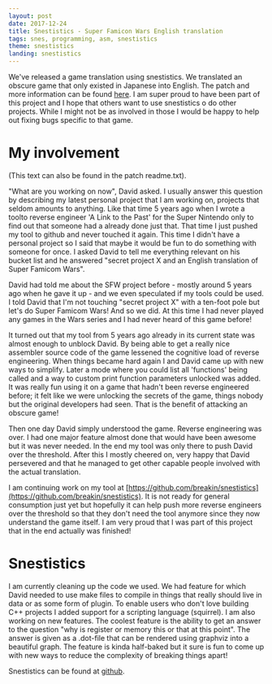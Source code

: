 ```yaml
---
layout: post
date: 2017-12-24
title: Snestistics - Super Famicon Wars English translation
tags: snes, programming, asm, snestistics
theme: snestistics
landing: snestistics
---
```

We've released a game translation using snestistics. We translated an obscure game that only existed in Japanese into English. The patch and more information can be found [here](TODO). I am super proud to have been part of this project and I hope that others want to use snestistics o do other projects. While I might not be as involved in those I would be happy to help out fixing bugs specific to that game.

My involvement
==============
(This text can also be found in the patch readme.txt).

"What are you working on now", David asked. I usually answer this question by describing my latest personal project that I am working on, projects that seldom amounts to anything. Like that time 5 years ago when I wrote a toolto reverse engineer 'A Link to the Past' for the Super Nintendo only to find out that someone had a already done just that. That time I just pushed my tool to github and never touched it again. This time I didn't have a personal project so I said that maybe it would be fun to do something with someone for once. I asked David to tell me everything relevant on his bucket list and he answered "secret project X and an English translation of Super Famicom Wars".

David had told me about the SFW project before - mostly around 5 years ago when he gave it up - and we even speculated if my tools could be used. I told David that I'm not touching "secret project X" with a ten-foot pole but let's do Super Famicom Wars! And so we did. At this time I had never played any games in the Wars series and I had never heard of this game before!

It turned out that my tool from 5 years ago already in its current state was almost enough to unblock David. By being able to get a really nice assembler source code of the game lessened the cognitive load of reverse engineering. When things became hard again I and David came up with new ways to simplify. Later a mode where you could list all 'functions' being called and a way to custom print function parameters unlocked was added. It was really fun using it on a game that hadn't been reverse engineered before; it felt like we were unlocking the secrets of the game, things nobody but the original developers had seen. That is the benefit of attacking an obscure game!

Then one day David simply understood the game. Reverse engineering was over. I had one major feature almost done that would have been awesome but it was never needed. In the end my tool was only there to push David over the threshold. After this I mostly cheered on, very happy that David persevered and that he managed to get other capable people involved with the actual translation.

I am continuing work on my tool at [https://github.com/breakin/snestistics](https://github.com/breakin/snestistics). It is not ready for general consumption just yet but hopefully it can help push more reverse engineers over the threshold so that they don't need the tool anymore since they now understand the game itself. I am very proud that I was part of this project that in the end actually was finished!

Snestistics
===========
I am currently cleaning up the code we used. We had feature for which David needed to use make files to compile in things that really should live in data or as some form of plugin. To enable users who don't love building C++ projects I added support for a scripting language (squirrel). I am also working on new features. The coolest feature is the ability to get an answer to the question "why is register or memory this or that at this point". The answer is given as a .dot-file that can be rendered using graphviz into a beautiful graph. The feature is kinda half-baked but it sure is fun to come up with new ways to reduce the complexity of breaking things apart!

Snestistics can be found at [github](https://github.com/breakin/snestistics).